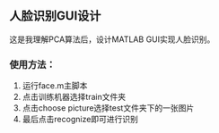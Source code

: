 ## 人脸识别GUI设计

这是我理解PCA算法后，设计MATLAB GUI实现人脸识别。

### 使用方法：

1. 运行face.m主脚本
2. 点击训练机器选择train文件夹
3. 点击choose picture选择test文件夹下的一张图片
4. 最后点击recognize即可进行识别
